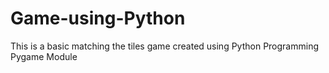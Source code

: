 # Game-using-Python
This is a basic matching the tiles game created using Python Programming Pygame Module
